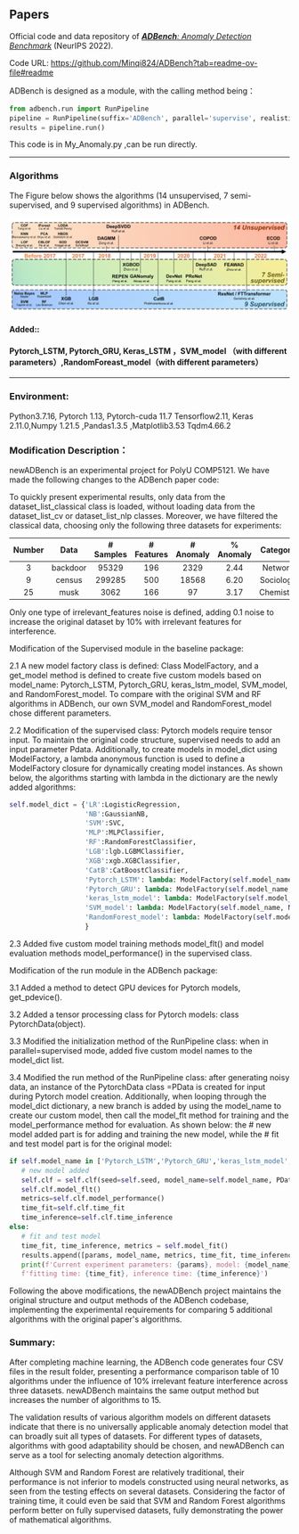 ##  Papers 
Official code and data repository of [_**ADBench**: Anomaly Detection Benchmark_](https://arxiv.org/abs/2206.09426) (NeurIPS 2022).

Code URL:  https://github.com/Minqi824/ADBench?tab=readme-ov-file#readme

ADBench is designed as a module, with the calling method being：
```python
from adbench.run import RunPipeline
pipeline = RunPipeline(suffix='ADBench', parallel='supervise', realistic_synthetic_mode=None, noise_type='irrelevant_features')
results = pipeline.run()
```  
This code is in My_Anomaly.py ,can be run directly.
****


### Algorithms

The Figure below shows the algorithms (14 unsupervised, 7 semi-supervised, and 9 supervised algorithms) in ADBench.

![Algorithms](figs/Algorithms.png)

#### Added::
#### Pytorch_LSTM, Pytorch_GRU, Keras_LSTM ，SVM_model （with different parameters）,RandomForeast_model（with different parameters）
----

### Environment:
Python3.7.16, Pytorch 1.13, Pytorch-cuda 11.7 Tensorflow2.11, Keras 2.11.0,Numpy 1.21.5 ,Pandas1.3.5 ,Matplotlib3.53 Tqdm4.66.2

### Modification Description：
newADBench is an experimental project for PolyU COMP5121. We have made the following changes to the ADBench paper code:

To quickly present experimental results, only data from the dataset_list_classical class is loaded, without loading data from the dataset_list_cv or dataset_list_nlp classes. Moreover, we have filtered the classical data, choosing only the following three datasets for experiments:

| Number | Data | # Samples | # Features | # Anomaly | % Anomaly | Category |
|:--:|:---:|:---------:|:----------:|:---------:|:---------:|:---:|
|3| backdoor|   95329   |    196     |   2329    |   2.44    | Network|
|9|census|  299285   |    500     |   18568   |   6.20    | Sociology|
|25| musk                                 |   3062    |    166     |    97     |   3.17    | Chemistry   |      

Only one type of irrelevant_features noise is defined, adding 0.1 noise to increase the original dataset by 10% with irrelevant features for interference.

Modification of the Supervised module in the baseline package:

2.1 A new model factory class is defined: Class ModelFactory, and a get_model method is defined to create five custom models based on model_name: Pytorch_LSTM, Pytorch_GRU, keras_lstm_model, SVM_model, and RandomForest_model. To compare with the original SVM and RF algorithms in ADBench, our own SVM_model and RandomForest_model chose different parameters.

2.2 Modification of the supervised class: Pytorch models require tensor input. To maintain the original code structure, supervised needs to add an input parameter Pdata. Additionally, to create models in model_dict using ModelFactory, a lambda anonymous function is used to define a ModelFactory closure for dynamically creating model instances. As shown below, the algorithms starting with lambda in the dictionary are the newly added algorithms:
```python
self.model_dict = {'LR':LogisticRegression,
                   'NB':GaussianNB,
                   'SVM':SVC,
                   'MLP':MLPClassifier,
                   'RF':RandomForestClassifier,
                   'LGB':lgb.LGBMClassifier,
                   'XGB':xgb.XGBClassifier,
                   'CatB':CatBoostClassifier,
                   'Pytorch_LSTM': lambda: ModelFactory(self.model_name, 'LSTM', self.epochs, self.PData).get_model(),
                   'Pytorch_GRU': lambda: ModelFactory(self.model_name, 'GRU', self.epochs, self.PData).get_model(),
                   'keras_lstm_model': lambda: ModelFactory(self.model_name, None, self.epochs, self.PData).get_model(),
                   'SVM_model': lambda: ModelFactory(self.model_name, None, self.epochs, self.PData).get_model(),
                   'RandomForest_model': lambda: ModelFactory(self.model_name, None, self.epochs, self.PData).get_model()
                   }
 ```
2.3 Added five custom model training methods model_flt() and model evaluation methods model_performance() in the supervised class.

Modification of the run module in the ADBench package:

3.1 Added a method to detect GPU devices for Pytorch models, get_pdevice().

3.2 Added a tensor processing class for Pytorch models: class PytorchData(object).

3.3 Modified the initialization method of the RunPipeline class: when in parallel=supervised mode, added five custom model names to the model_dict list.

3.4 Modified the run method of the RunPipeline class: after generating noisy data, an instance of the PytorchData class =PData is created for input during Pytorch model creation. Additionally, when looping through the model_dict dictionary, a new branch is added by using the model_name to create our custom model, then call the model_flt method for training and the model_performance method for evaluation. As shown below: the # new model added part is for adding and training the new model, while the # fit and test model part is for the original model:
```python
if self.model_name in ['Pytorch_LSTM','Pytorch_GRU','keras_lstm_model','SVM_model','RandomForest_model']:
   # new model added
   self.clf = self.clf(seed=self.seed, model_name=self.model_name, PData= PData)
   self.clf.model_flt()
   metrics=self.clf.model_performance()
   time_fit=self.clf.time_fit
   time_inference=self.clf.time_inference
else:
   # fit and test model
   time_fit, time_inference, metrics = self.model_fit()
   results.append([params, model_name, metrics, time_fit, time_inference])
   print(f'Current experiment parameters: {params}, model: {model_name}, metrics: {metrics}, '
   f'fitting time: {time_fit}, inference time: {time_inference}')
```

Following the above modifications, the newADBench project maintains the original structure and output methods of the ADBench codebase, implementing the experimental requirements for comparing 5 additional algorithms with the original paper's algorithms.

### Summary:
After completing machine learning, the ADBench code generates four CSV files in the result folder, presenting a performance comparison table of 10 algorithms under the influence of 10% irrelevant feature interference across three datasets. newADBench maintains the same output method but increases the number of algorithms to 15.

The validation results of various algorithm models on different datasets indicate that there is no universally applicable anomaly detection model that can broadly suit all types of datasets. For different types of datasets, algorithms with good adaptability should be chosen, and newADBench can serve as a tool for selecting anomaly detection algorithms.

Although SVM and Random Forest are relatively traditional, their performance is not inferior to models constructed using neural networks, as seen from the testing effects on several datasets. Considering the factor of training time, it could even be said that SVM and Random Forest algorithms perform better on fully supervised datasets, fully demonstrating the power of mathematical algorithms.
